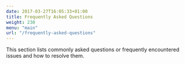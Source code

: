 ```yaml
---
date: 2017-03-27T16:05:33+01:00
title: Frequently Asked Questions
weight: 230
menu: "main"
url: "/frequently-asked-questions"
---
```


This section lists commonly asked questions or frequently encountered issues and how to resolve them.